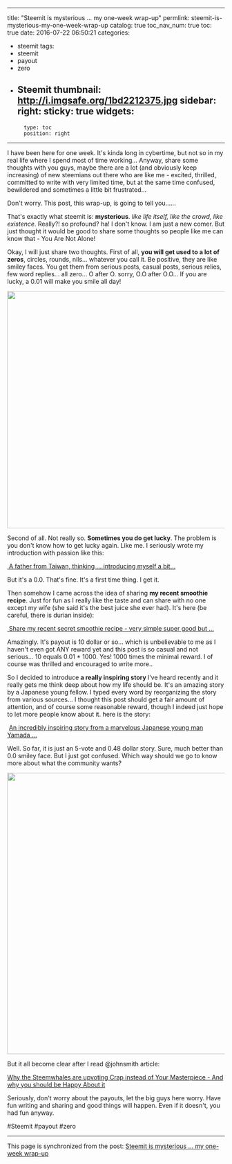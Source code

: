 
---
title: "Steemit is mysterious ... my one-week wrap-up"
permlink: steemit-is-mysterious-my-one-week-wrap-up
catalog: true
toc_nav_num: true
toc: true
date: 2016-07-22 06:50:21
categories:
- steemit
tags:
- steemit
- payout
- zero
- Steemit
thumbnail: http://i.imgsafe.org/1bd2212375.jpg
sidebar:
    right:
        sticky: true
widgets:
    -
        type: toc
        position: right
---


<html>
<p>I have been here for one week. It's kinda long in cybertime, but not so in my real life where I spend most of time working... Anyway, share some thoughts with you guys, maybe there are a lot (and obviously keep increasing) of new steemians out there who are like me - excited, thrilled, committed to write with very limited time, but at the same time confused, bewildered and sometimes a little bit frustrated...&nbsp;</p>
<p>Don't worry. This post, this wrap-up, is going to tell you......&nbsp;</p>
<p>That's exactly what steemit is: <strong>mysterious</strong>. <em>like life itself, like the crowd, like existence</em>. Really?! so profound? ha! I don't know. I am just a new comer. But just thought it would be good to share some thoughts so people like me can know that - You Are Not Alone!</p>
<p>Okay, I will just share two thoughts. First of all, <strong>you will get used to a lot of zeros</strong>, circles, rounds, nils... whatever you call it. Be positive, they are like smiley faces. You get them from serious posts, casual posts, serious relies, few word replies... all zero... O after O. sorry, O.O after O.O... If you are lucky, a 0.01 will make you smile all day!</p>
<p><img src="http://i.imgsafe.org/1bd2212375.jpg" width="821" height="548"/></p>
<p>Second of all. Not really so. <strong>Sometimes you do get lucky</strong>. The problem is you don't know how to get lucky again. Like me. I seriously wrote my introduction with passion like this:</p>
<p><a href="https://steemit.com/introduction/@deanliu/a-father-from-taiwan-thinking-introducing-myself-a-bit">&nbsp;A father from Taiwan, thinking ... introducing myself a bit...</a></p>
<p>But it's a 0.0. That's fine. It's a first time thing. I get it.</p>
<p>Then somehow I came across the idea of sharing <strong>my recent smoothie recipe</strong>. Just for fun as I really like the taste and can share with no one except my wife (she said it's the best juice she ever had). It's here (be careful, there is durian inside):</p>
<p><a href="https://steemit.com/smoothie/@deanliu/share-my-recent-secret-smoothie-recipe-very-simple-super-good-but">&nbsp;Share my recent secret smoothie recipe - very simple super good but ...</a></p>
<p>Amazingly. It's payout is 10 dollar or so... which is unbelievable to me as I haven't even got ANY reward yet and this post is so casual and not serious... 10 equals 0.01 * 1000. Yes! 1000 times the minimal reward. I of course was thrilled and encouraged to write more..&nbsp;</p>
<p>So I decided to introduce <strong>a really inspiring story </strong>I've heard recently and it really gets me think deep about how my life should be. It's an amazing story by a Japanese young fellow. I typed every word by reorganizing the story from various sources... I thought this post should get a fair amount of attention, and of course some reasonable reward, though I indeed just hope to let more people know about it. here is the story:</p>
<p>&nbsp;<a href="https://steemit.com/worldtouring/@deanliu/an-incredibly-inspiring-story-from-a-marvelous-japanese-young-man-yamada">An incredibly inspiring story from a marvelous Japanese young man Yamada ...</a></p>
<p>Well. So far, it is just an 5-vote and 0.48 dollar story. Sure, much better than 0.0 smiley face. But I just got confused. Which way should we go to know more about what the community wants?</p>
<p><img src="http://i.imgsafe.org/1b99154dcd.jpg" width="1012" height="650"/></p>
<p>But it all become clear after I read @johnsmith article:</p>
<p><a href="https://steemit.com/motivational/@johnsmith/why-the-steemwhales-are-upvoting-crap-instead-of-your-masterpiece-and-why-you-should-be-happy-about-it#@johnsmith/re-deanliu-re-johnsmith-why-the-steemwhales-are-upvoting-crap-instead-of-your-masterpiece-and-why-you-should-be-happy-about-it-20160722t063847525z">Why the Steemwhales are upvoting Crap instead of Your Masterpiece - And why you should be Happy About it</a></p>
<p>Seriously, don't worry about the payouts, let the big guys here worry. Have fun writing and sharing and good things will happen. Even if it doesn't, you had fun anyway.</p>
<p>#Steemit #payout #zero</p>
</html>

- - -

This page is synchronized from the post: [Steemit is mysterious ... my one-week wrap-up](https://steemit.com/@deanliu/steemit-is-mysterious-my-one-week-wrap-up)
